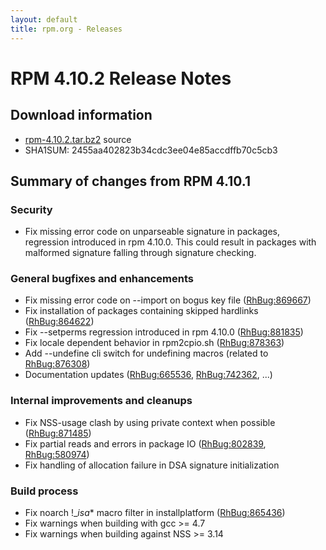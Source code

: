 ```yaml
---
layout: default
title: rpm.org - Releases
---
```


# RPM 4.10.2 Release Notes



## Download information
 * [rpm-4.10.2.tar.bz2](http://rpm.org/releases/rpm-4.10.x/rpm-4.10.2.tar.bz2) source
 * SHA1SUM: 2455aa402823b34cdc3ee04e85accdffb70c5cb3

## Summary of changes from RPM 4.10.1

### Security
 * Fix missing error code on unparseable signature in packages,
   regression introduced in rpm 4.10.0. This could result in packages with
   malformed signature falling through signature checking.

### General bugfixes and enhancements
 * Fix missing error code on --import on bogus key file ([RhBug:869667](https://bugzilla.redhat.com/show_bug.cgi?id=869667))
 * Fix installation of packages containing skipped hardlinks ([RhBug:864622](https://bugzilla.redhat.com/show_bug.cgi?id=864622))
 * Fix --setperms regression introduced in rpm 4.10.0 ([RhBug:881835](https://bugzilla.redhat.com/show_bug.cgi?id=881835))
 * Fix locale dependent behavior in rpm2cpio.sh ([RhBug:878363](https://bugzilla.redhat.com/show_bug.cgi?id=878363))
 * Add --undefine cli switch for undefining macros (related to [RhBug:876308](https://bugzilla.redhat.com/show_bug.cgi?id=876308))
 * Documentation updates ([RhBug:665536](https://bugzilla.redhat.com/show_bug.cgi?id=665536), [RhBug:742362](https://bugzilla.redhat.com/show_bug.cgi?id=742362), ...)

### Internal improvements and cleanups
 * Fix NSS-usage clash by using private context when possible ([RhBug:871485](https://bugzilla.redhat.com/show_bug.cgi?id=871485))
 * Fix partial reads and errors in package IO ([RhBug:802839](https://bugzilla.redhat.com/show_bug.cgi?id=802839), [RhBug:580974](https://bugzilla.redhat.com/show_bug.cgi?id=580974))
 * Fix handling of allocation failure in DSA signature initialization

### Build process
 * Fix noarch !__isa_* macro filter in installplatform ([RhBug:865436](https://bugzilla.redhat.com/show_bug.cgi?id=865436))
 * Fix warnings when building with gcc >= 4.7
 * Fix warnings when building against NSS >= 3.14
